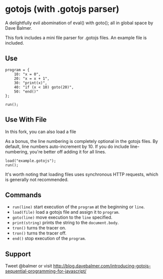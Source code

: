 gotojs (with .gotojs parser)
=========================

A delightfully evil abomination of eval() with goto(); all in global space
by Dave Balmer.

This fork includes a mini file parser for .gotojs files. An example file is included.

Use
---

```language-javascript
program = {
	10: "x = 0",
	20: "x = x + 1",
	30: "print(x)",
	40: "if (x < 10) goto(20)",
	50: "end()"
};

run();
```

Use With File
-------------

In this fork, you can also load a file

As a bonus, the line numbering is completely optional in the gotojs files. By default, line numbers auto-increment by 10. If you do include line-numbering, you're better off adding it for all lines.

```language-javascript
load("example.gotojs");
run();
```

It's worth noting that loading files uses synchronous HTTP requests, which is generally not recommended.

Commands
--------

- `run(line)` start execution of the `program` at the beginning or `line`.
- `load(file)` load a gotojs file and assign it to `program`.
- `goto(line)` move execution to the `line` specified.
- `print(string)` prints the string to the `document.body`.
- `tron()` turns the tracer on.
- `tron()` turns the tracer off.
- `end()` stop execution of the `program`.

Support
-------

Tweet @balmer or visit http://blog.davebalmer.com/introducing-gotojs-sequential-programming-for-javascript/
